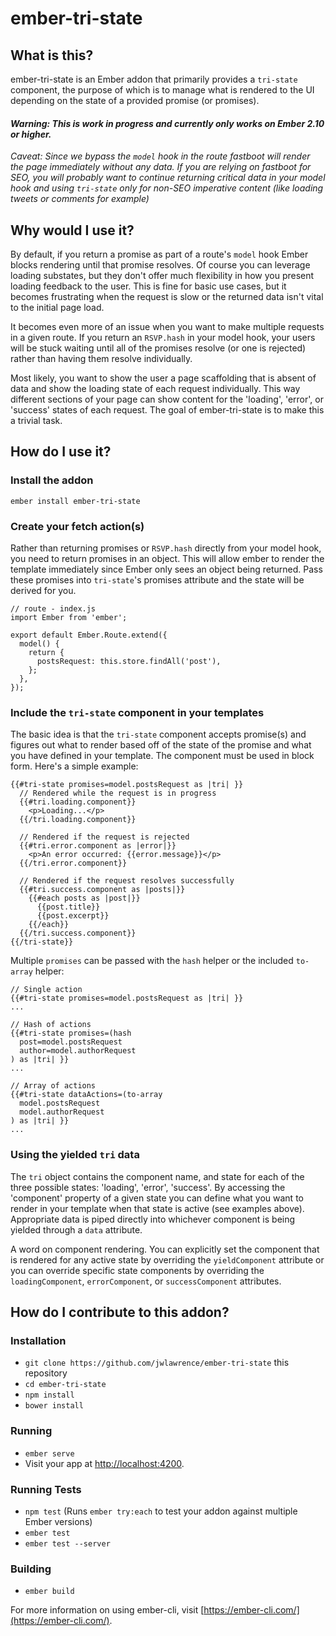 # ember-tri-state

## What is this?

ember-tri-state is an Ember addon that primarily provides a `tri-state` component, the purpose of which is to manage what is rendered to the UI depending on the state of a provided promise (or promises).

#### *Warning: This is work in progress and currently only works on Ember 2.10 or higher.*

*Caveat: Since we bypass the `model` hook in the route fastboot will render the page immediately without any data. If you are relying on fastboot for SEO, you will probably want to continue returning critical data in your model hook and using `tri-state` only for non-SEO imperative content (like loading tweets or comments for example)*

## Why would I use it?

By default, if you return a promise as part of a route's `model` hook Ember blocks rendering until that promise resolves. Of course you can leverage loading substates, but they don't offer much flexibility in how you present loading feedback to the user. This is fine for basic use cases, but it becomes frustrating when the request is slow or the returned data isn't vital to the initial page load.

It becomes even more of an issue when you want to make multiple requests in a given route. If you return an `RSVP.hash` in your model hook, your users will be stuck waiting until all of the promises resolve (or one is rejected) rather than having them resolve individually.

Most likely, you want to show the user a page scaffolding that is absent of data and show the loading state of each request individually. This way different sections of your page can show content for the 'loading', 'error', or 'success' states of each request. The goal of ember-tri-state is to make this a trivial task.

## How do I use it?

### Install the addon

`ember install ember-tri-state`

### Create your fetch action(s)

Rather than returning promises or `RSVP.hash` directly from your model hook, you need to return promises in an object. This will allow ember to render the template immediately since Ember only sees an object being returned. Pass these promises into `tri-state`'s promises attribute and the state will be derived for you.

```
// route - index.js
import Ember from 'ember';

export default Ember.Route.extend({
  model() {
    return {
      postsRequest: this.store.findAll('post'),
    };
  },
});
```

### Include the `tri-state` component in your templates

The basic idea is that the `tri-state` component accepts promise(s) and figures out what to render based off of the state of the promise and what you have defined in your template. The component must be used in block form. Here's a simple example:

```
{{#tri-state promises=model.postsRequest as |tri| }}
  // Rendered while the request is in progress
  {{#tri.loading.component}}
    <p>Loading...</p>
  {{/tri.loading.component}}

  // Rendered if the request is rejected
  {{#tri.error.component as |error|}}
    <p>An error occurred: {{error.message}}</p>
  {{/tri.error.component}}

  // Rendered if the request resolves successfully
  {{#tri.success.component as |posts|}}
    {{#each posts as |post|}}
      {{post.title}}
      {{post.excerpt}}
    {{/each}}
  {{/tri.success.component}}
{{/tri-state}}
```

Multiple `promises` can be passed with the `hash` helper or the included `to-array` helper:

```
// Single action
{{#tri-state promises=model.postsRequest as |tri| }}
...

// Hash of actions
{{#tri-state promises=(hash
  post=model.postsRequest
  author=model.authorRequest
) as |tri| }}
...

// Array of actions
{{#tri-state dataActions=(to-array
  model.postsRequest
  model.authorRequest
) as |tri| }}
...
```

### Using the yielded `tri` data

The `tri` object contains the component name, and state for each of the three possible states: 'loading', 'error', 'success'. By accessing the 'component' property of a given state you can define what you want to render in your template when that state is active (see examples above). Appropriate data is piped directly into whichever component is being yielded through a `data` attribute.

A word on component rendering. You can explicitly set the component that is rendered for any active state by overriding the `yieldComponent` attribute or you can override specific state components by overriding the `loadingComponent`, `errorComponent`, or `successComponent` attributes.

## How do I contribute to this addon?

### Installation

* `git clone https://github.com/jwlawrence/ember-tri-state` this repository
* `cd ember-tri-state`
* `npm install`
* `bower install`

### Running

* `ember serve`
* Visit your app at [http://localhost:4200](http://localhost:4200).

### Running Tests

* `npm test` (Runs `ember try:each` to test your addon against multiple Ember versions)
* `ember test`
* `ember test --server`

### Building

* `ember build`

For more information on using ember-cli, visit [https://ember-cli.com/](https://ember-cli.com/).
